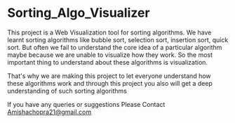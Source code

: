 # Sorting_Algo_Visualizer

This project is a Web Visualization tool for sorting algorithms.
We have learnt sorting algorithms like bubble sort, selection sort, insertion sort, quick sort. But often we fail to understand the core idea of a particular algorithm maybe because we are unable to visualize how they work. So the most important thing to understand about these algorithms is visualization.

That's why we are making this project to let everyone understand how these algorithms work and through this project you also will get a deep understanding of such sorting algorithms

If you have any queries or suggestions
Please Contact Amishachopra21@gmail.com